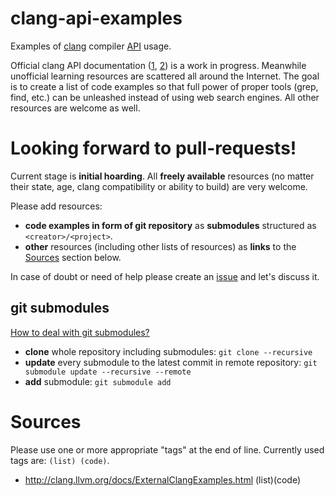 # clang-api-examples

Examples of [clang](http://clang.llvm.org/) compiler [API](http://clang.llvm.org/docs/Tooling.html) usage.

Official clang API documentation ([1](http://clang.llvm.org/docs/index.html), [2](http://clang.llvm.org/doxygen)) is a work in progress. Meanwhile unofficial learning resources are scattered all around the Internet. The goal is to create a list of code examples so that full power of proper tools (grep, find, etc.) can be unleashed instead of using web search engines. All other resources are welcome as well.

# Looking forward to pull-requests!

Current stage is **initial hoarding**. All **freely available** resources (no matter their state, age, clang compatibility or ability to build) are very welcome.

Please add resources:

* **code examples in form of git repository** as **submodules** structured as `<creator>/<project>`.
* **other** resources (including other lists of resources) as **links** to the [Sources](#sources) section below.

In case of doubt or need of help please create an [issue](../../issues/new) and let's discuss it.

## git submodules
[How to deal with git submodules?](https://git-scm.com/book/en/v2/Git-Tools-Submodules)

* **clone** whole repository including submodules: `git clone --recursive`
* **update** every submodule to the latest commit in remote repository: `git submodule update --recursive --remote`
* **add** submodule: `git submodule add`

# Sources

Please use one or more appropriate "tags" at the end of line. Currently used tags are: `(list) (code)`.

* http://clang.llvm.org/docs/ExternalClangExamples.html (list)(code)
